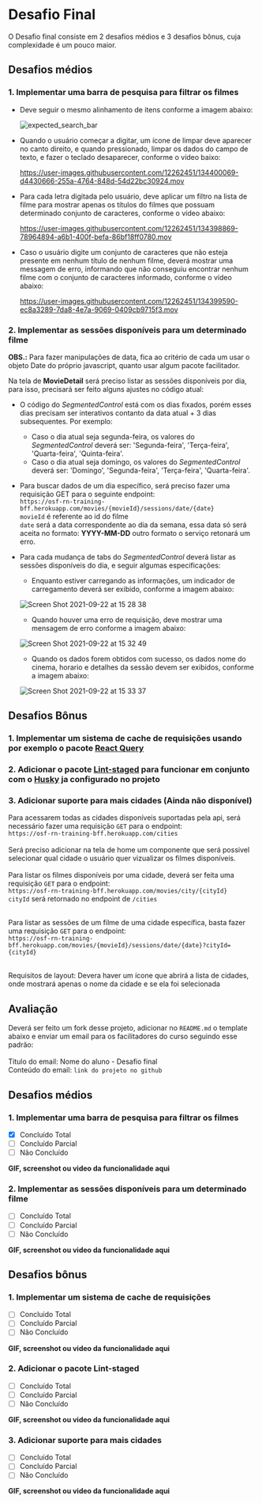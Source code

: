 # Desafio Final

O Desafio final consiste em 2 desafios médios e 3 desafios bônus, cuja complexidade é um pouco maior.

## Desafios médios

### 1. Implementar uma barra de pesquisa para filtrar os filmes

- Deve seguir o mesmo alinhamento de itens conforme a imagem abaixo:

  ![expected_search_bar](https://user-images.githubusercontent.com/12262451/134399887-50d5e821-d100-44bd-838f-1a200c0bd8fb.png)

- Quando o usuário começar a digitar, um ícone de limpar deve aparecer no canto direito, e quando pressionado, limpar os dados do campo de texto, e fazer o teclado desaparecer, conforme o vídeo baixo:

  https://user-images.githubusercontent.com/12262451/134400069-d4430666-255a-4764-848d-54d22bc30924.mov

- Para cada letra digitada pelo usuário, deve aplicar um filtro na lista de filme para mostrar apenas os títulos do filmes que possuam determinado conjunto de caracteres, conforme o vídeo abaixo:

  https://user-images.githubusercontent.com/12262451/134398869-78964894-a6b1-400f-befa-86bf18ff0780.mov

- Caso o usuário digite um conjunto de caracteres que não esteja presente em nenhum título de nenhum filme, deverá mostrar uma messagem de erro, informando que não conseguiu encontrar nenhum filme com o conjunto de caracteres informado, conforme o vídeo abaixo:

  https://user-images.githubusercontent.com/12262451/134399590-ec8a3289-7da8-4e7a-9069-0409cb9715f3.mov

### 2. Implementar as sessões disponíveis para um determinado filme

**OBS.:** Para fazer manipulações de data, fica ao critério de cada um usar o objeto Date do próprio javascript, quanto usar algum pacote facilitador.

Na tela de **MovieDetail** será preciso listar as sessões disponíveis por dia, para isso, precisará ser feito alguns ajustes no código atual:

- O código do _SegmentedControl_ está com os dias fixados, porém esses dias precisam ser interativos contanto da data atual + 3 dias subsequentes. Por exemplo:
  - Caso o dia atual seja segunda-feira, os valores do _SegmentedControl_ deverá ser: 'Segunda-feira', 'Terça-feira', 'Quarta-feira', 'Quinta-feira'.
  - Caso o dia atual seja domingo, os valores do _SegmentedControl_ deverá ser: 'Domingo', 'Segunda-feira', 'Terça-feira', 'Quarta-feira'.
- Para buscar dados de um dia específico, será preciso fazer uma requisição GET para o seguinte endpoint: <br />
  `https://osf-rn-training-bff.herokuapp.com/movies/{movieId}/sessions/date/{date}`<br />
  `movieId` é referente ao id do filme <br />
  `date` será a data correspondente ao dia da semana, essa data só será aceita no formato: <b>YYYY-MM-DD</b> outro formato o serviço retonará um erro.

- Para cada mudança de tabs do _SegmentedControl_ deverá listar as sessões disponíveis do dia, e seguir algumas especificações:
  <br />

  - Enquanto estiver carregando as informações, um indicador de carregamento deverá ser exibido, conforme a imagem abaixo:

  ![Screen Shot 2021-09-22 at 15 28 38](https://user-images.githubusercontent.com/12262451/134400967-13089f84-f2e0-46e9-8640-143eb33fd9e3.png)

  - Quando houver uma erro de requisição, deve mostrar uma mensagem de erro conforme a imagem abaixo: <br />

  ![Screen Shot 2021-09-22 at 15 32 49](https://user-images.githubusercontent.com/12262451/134401588-d24401b0-616b-4951-9ba4-3292beec0660.png)

  - Quando os dados forem obtidos com sucesso, os dados nome do cinema, horario e detalhes da sessão devem ser exibidos, conforme a imagem abaixo:

  ![Screen Shot 2021-09-22 at 15 33 37](https://user-images.githubusercontent.com/12262451/134401704-bd633207-e9d5-4d27-9c25-d2e2d3af33cd.png)

## Desafios Bônus

### 1. Implementar um sistema de cache de requisições usando por exemplo o pacote [React Query](https://react-query.tanstack.com/)

### 2. Adicionar o pacote [Lint-staged](https://github.com/okonet/lint-staged) para funcionar em conjunto com o [Husky](https://github.com/typicode/husky) ja configurado no projeto

### 3. Adicionar suporte para mais cidades (Ainda não disponível)

Para acessarem todas as cidades disponíveis suportadas pela api, será necessário fazer uma requisição `GET` para o endpoint:<br />
`https://osf-rn-training-bff.herokuapp.com/cities`
<br />
<br />
Será preciso adicionar na tela de home um componente que será possivel selecionar qual cidade o usuário quer vizualizar os filmes disponíveis. <br /><br />
Para listar os filmes disponíveis por uma cidade, deverá ser feita uma requisição `GET` para o endpoint:<br />
`https://osf-rn-training-bff.herokuapp.com/movies/city/{cityId}`<br />
`cityId` será retornado no endpoint de `/cities` <br /><br />

Para listar as sessões de um filme de uma cidade específica, basta fazer uma requisição `GET` para o endpoint:<br />
`https://osf-rn-training-bff.herokuapp.com/movies/{movieId}/sessions/date/{date}?cityId={cityId}`<br /><br />

Requisitos de layout:
Devera haver um ícone que abrirá a lista de cidades, onde mostrará apenas o nome da cidade e se ela foi selecionada

## Avaliação

Deverá ser feito um fork desse projeto, adicionar no `README.md` o template abaixo e enviar um email para os facilitadores do curso seguindo esse padrão:<br /><br />
Título do email: Nome do aluno - Desafio final<br />
Conteúdo do email: `link do projeto no github`

## Desafios médios

### 1. Implementar uma barra de pesquisa para filtrar os filmes

- [x] Concluído Total
- [ ] Concluído Parcial
- [ ] Não Concluído

**GIF, screenshot ou video da funcionalidade aqui**

### 2. Implementar as sessões disponíveis para um determinado filme

- [ ] Concluído Total
- [ ] Concluído Parcial
- [ ] Não Concluído

**GIF, screenshot ou video da funcionalidade aqui**

## Desafios bônus

### 1. Implementar um sistema de cache de requisições

- [ ] Concluído Total
- [ ] Concluído Parcial
- [ ] Não Concluído

**GIF, screenshot ou video da funcionalidade aqui**

### 2. Adicionar o pacote Lint-staged

- [ ] Concluído Total
- [ ] Concluído Parcial
- [ ] Não Concluído

**GIF, screenshot ou video da funcionalidade aqui**

### 3. Adicionar suporte para mais cidades

- [ ] Concluído Total
- [ ] Concluído Parcial
- [ ] Não Concluído

**GIF, screenshot ou video da funcionalidade aqui**
